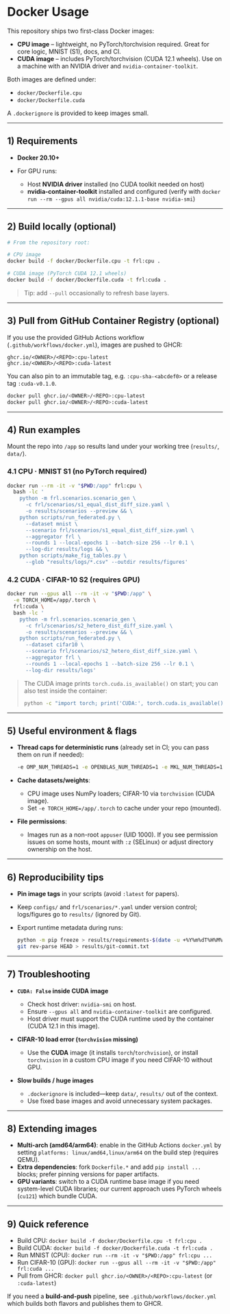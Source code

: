 # Docker Usage

This repository ships two first-class Docker images:

* **CPU image** – lightweight, no PyTorch/torchvision required. Great for core logic, MNIST (S1), docs, and CI.
* **CUDA image** – includes PyTorch/torchvision (CUDA 12.1 wheels). Use on a machine with an NVIDIA driver and `nvidia-container-toolkit`.

Both images are defined under:

* `docker/Dockerfile.cpu`
* `docker/Dockerfile.cuda`

A `.dockerignore` is provided to keep images small.

---

## 1) Requirements

* **Docker 20.10+**
* For GPU runs:

  * Host **NVIDIA driver** installed (no CUDA toolkit needed on host)
  * **nvidia-container-toolkit** installed and configured
    (verify with `docker run --rm --gpus all nvidia/cuda:12.1.1-base nvidia-smi`)

---

## 2) Build locally (optional)

```bash
# From the repository root:

# CPU image
docker build -f docker/Dockerfile.cpu -t frl:cpu .

# CUDA image (PyTorch CUDA 12.1 wheels)
docker build -f docker/Dockerfile.cuda -t frl:cuda .
```

> Tip: add `--pull` occasionally to refresh base layers.

---

## 3) Pull from GitHub Container Registry (optional)

If you use the provided GitHub Actions workflow (`.github/workflows/docker.yml`), images are pushed to GHCR:

```
ghcr.io/<OWNER>/<REPO>:cpu-latest
ghcr.io/<OWNER>/<REPO>:cuda-latest
```

You can also pin to an immutable tag, e.g. `:cpu-sha-<abcdef0>` or a release tag `:cuda-v0.1.0`.

```bash
docker pull ghcr.io/<OWNER>/<REPO>:cpu-latest
docker pull ghcr.io/<OWNER>/<REPO>:cuda-latest
```

---

## 4) Run examples

Mount the repo into `/app` so results land under your working tree (`results/`, `data/`).

### 4.1 CPU · MNIST S1 (no PyTorch required)

```bash
docker run --rm -it -v "$PWD:/app" frl:cpu \
  bash -lc '
    python -m frl.scenarios.scenario_gen \
      -c frl/scenarios/s1_equal_dist_diff_size.yaml \
      -o results/scenarios --preview && \
    python scripts/run_federated.py \
      --dataset mnist \
      --scenario frl/scenarios/s1_equal_dist_diff_size.yaml \
      --aggregator frl \
      --rounds 1 --local-epochs 1 --batch-size 256 --lr 0.1 \
      --log-dir results/logs && \
    python scripts/make_fig_tables.py \
      --glob "results/logs/*.csv" --outdir results/figures'
```

### 4.2 CUDA · CIFAR-10 S2 (requires GPU)

```bash
docker run --gpus all --rm -it -v "$PWD:/app" \
  -e TORCH_HOME=/app/.torch \
  frl:cuda \
  bash -lc '
    python -m frl.scenarios.scenario_gen \
      -c frl/scenarios/s2_hetero_dist_diff_size.yaml \
      -o results/scenarios --preview && \
    python scripts/run_federated.py \
      --dataset cifar10 \
      --scenario frl/scenarios/s2_hetero_dist_diff_size.yaml \
      --aggregator frl \
      --rounds 1 --local-epochs 1 --batch-size 256 --lr 0.1 \
      --log-dir results/logs'
```

> The CUDA image prints `torch.cuda.is_available()` on start; you can also test inside the container:
>
> ```bash
> python -c "import torch; print('CUDA:', torch.cuda.is_available())"
> ```

---

## 5) Useful environment & flags

* **Thread caps for deterministic runs** (already set in CI; you can pass them on run if needed):

  ```bash
  -e OMP_NUM_THREADS=1 -e OPENBLAS_NUM_THREADS=1 -e MKL_NUM_THREADS=1 -e PYTHONHASHSEED=42
  ```
* **Cache datasets/weights**:

  * CPU image uses NumPy loaders; CIFAR-10 via `torchvision` (CUDA image).
  * Set `-e TORCH_HOME=/app/.torch` to cache under your repo (mounted).
* **File permissions**:

  * Images run as a non-root `appuser` (UID 1000). If you see permission issues on some hosts, mount with `:z` (SELinux) or adjust directory ownership on the host.

---

## 6) Reproducibility tips

* **Pin image tags** in your scripts (avoid `:latest` for papers).
* Keep `configs/` and `frl/scenarios/*.yaml` under version control; logs/figures go to `results/` (ignored by Git).
* Export runtime metadata during runs:

  ```bash
  python -m pip freeze > results/requirements-$(date -u +%Y%m%dT%H%M%SZ).txt
  git rev-parse HEAD > results/git-commit.txt
  ```

---

## 7) Troubleshooting

* **`CUDA: False` inside CUDA image**

  * Check host driver: `nvidia-smi` on host.
  * Ensure `--gpus all` and `nvidia-container-toolkit` are configured.
  * Host driver must support the CUDA runtime used by the container (CUDA 12.1 in this image).

* **CIFAR-10 load error (`torchvision` missing)**

  * Use the **CUDA** image (it installs `torch`/`torchvision`), or install `torchvision` in a custom CPU image if you need CIFAR-10 without GPU.

* **Slow builds / huge images**

  * `.dockerignore` is included—keep `data/`, `results/` out of the context.
  * Use fixed base images and avoid unnecessary system packages.

---

## 8) Extending images

* **Multi-arch (amd64/arm64)**: enable in the GitHub Actions `docker.yml` by setting `platforms: linux/amd64,linux/arm64` on the build step (requires QEMU).
* **Extra dependencies**: fork `Dockerfile.*` and add `pip install ...` blocks; prefer pinning versions for paper artifacts.
* **GPU variants**: switch to a CUDA runtime base image if you need system-level CUDA libraries; our current approach uses PyTorch wheels (`cu121`) which bundle CUDA.

---

## 9) Quick reference

* Build CPU: `docker build -f docker/Dockerfile.cpu -t frl:cpu .`
* Build CUDA: `docker build -f docker/Dockerfile.cuda -t frl:cuda .`
* Run MNIST (CPU): `docker run --rm -it -v "$PWD:/app" frl:cpu ...`
* Run CIFAR-10 (GPU): `docker run --gpus all --rm -it -v "$PWD:/app" frl:cuda ...`
* Pull from GHCR: `docker pull ghcr.io/<OWNER>/<REPO>:cpu-latest` (or `:cuda-latest`)

If you need a **build-and-push** pipeline, see `.github/workflows/docker.yml` which builds both flavors and publishes them to GHCR.
